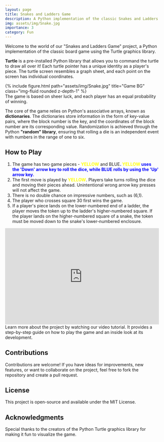 ```yaml
---
layout: page
title: Snakes and Ladders Game
description: A Python implementation of the classic Snakes and Ladders game using Turtle graphics.
img: assets/img/Snake.jpg
importance: 3
category: Fun
---
```


Welcome to the world of our "Snakes and Ladders Game" project, a Python implementation of the classic board game using the Turtle graphics library.

**Turtle** is a pre-installed Python library that allows you to command the turtle to draw all over it! Each turtle pointer has a unique identity as a player's piece. The turtle screen resembles a graph sheet, and each point on the screen has individual coordinates.

<div class="row text-center">
    <div class="col-sm mt-3 mt-md-0">
        {% include figure.html path="assets/img/Snake.jpg" title="Game BG" class="img-fluid rounded z-depth-1" %}
    </div>
</div>
<div class="caption">
    The game is based on sheer luck, and each player has an equal probability of winning.
</div>

The core of the game relies on Python's associative arrays, known as **dictionaries**. The dictionaries store information in the form of key-value pairs, where the block number is the key, and the coordinates of the block number are its corresponding value. Randomization is achieved through the Python **"random" library**, ensuring that rolling a die is an independent event with numbers in the range of one to six.

## How to Play

1. The game has two game pieces - <span style="color: yellow; font-weight: bold;">YELLOW</span> and BLUE<span style="color: blue; font-weight: bold;">. <span style="color: yellow; font-weight: bold;">YELLOW</span> uses the 'Down' arrow key to roll the dice, while BLUE<span style="color: blue; font-weight: bold;"> rolls by using the 'Up' arrow key.
2. The first move is played by <span style="color: yellow; font-weight: bold;">YELLOW</span>. Players take turns rolling the dice and moving their pieces ahead. Unintentional wrong arrow key presses will not affect the game.
3. There is no double chance on impressive numbers, such as (6,1).
4. The player who crosses square 30 first wins the game.
5. If a player's piece lands on the lower-numbered end of a ladder, the player moves the token up to the ladder's higher-numbered square. If the player lands on the higher-numbered square of a snake, the token must be moved down to the snake's lower-numbered enclosure.

<div class="row">
    <div class="col-sm">
        <iframe width="100%" height="315" src="https://www.youtube.com/embed/bjgOrAyTI5A" frameborder="0" allowfullscreen></iframe>
    </div>
</div>
<div class="caption">
    Learn more about the project by watching our video tutorial. It provides a step-by-step guide on how to play the game and an inside look at its development.
</div>

## Contributions

Contributions are welcome! If you have ideas for improvements, new features, or want to collaborate on the project, feel free to fork the repository and create a pull request.

## License

This project is open-source and available under the MIT License.

## Acknowledgments

Special thanks to the creators of the Python Turtle graphics library for making it fun to visualize the game.




